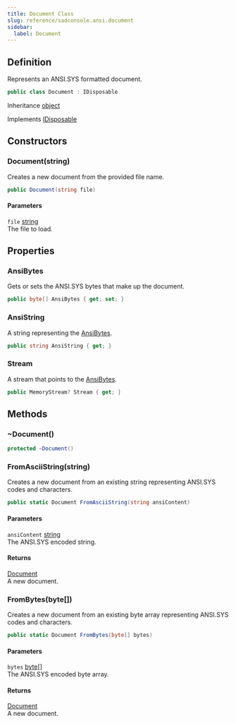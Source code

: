 ```yaml
---
title: Document Class
slug: reference/sadconsole.ansi.document
sidebar:
  label: Document
---
```

## Definition

Represents an ANSI.SYS formatted document.

```csharp title="C#"
public class Document : IDisposable
```

Inheritance [object](https://learn.microsoft.com/dotnet/api/system.object/)

Implements [IDisposable](https://learn.microsoft.com/dotnet/api/system.idisposable/)

## Constructors

### Document(string)

Creates a new document from the provided file name.

```csharp title="C#"
public Document(string file)
```

#### Parameters

`file` [string](https://learn.microsoft.com/dotnet/api/system.string/)  
The file to load.


## Properties

### AnsiBytes

Gets or sets the ANSI.SYS bytes that make up the document.

```csharp title="C#"
public byte[] AnsiBytes { get; set; }
```

### AnsiString

A string representing the [AnsiBytes](../sadconsole.ansi.document/#ansibytes/).

```csharp title="C#"
public string AnsiString { get; }
```

### Stream

A stream that points to the [AnsiBytes](../sadconsole.ansi.document/#ansibytes/).

```csharp title="C#"
public MemoryStream? Stream { get; }
```

## Methods

### ~Document()

```csharp title="C#"
protected ~Document()
```


### FromAsciiString(string)

Creates a new document from an existing string representing ANSI.SYS codes and characters.

```csharp title="C#"
public static Document FromAsciiString(string ansiContent)
```

#### Parameters

`ansiContent` [string](https://learn.microsoft.com/dotnet/api/system.string/)  
The ANSI.SYS encoded string.

#### Returns

[Document](../sadconsole.ansi.document/)  
A new document.

### FromBytes(byte[])

Creates a new document from an existing byte array representing ANSI.SYS codes and characters.

```csharp title="C#"
public static Document FromBytes(byte[] bytes)
```

#### Parameters

`bytes` [byte[]](https://learn.microsoft.com/dotnet/api/system.byte/)  
The ANSI.SYS encoded byte array.

#### Returns

[Document](../sadconsole.ansi.document/)  
A new document.